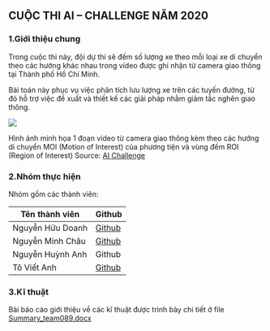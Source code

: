 ## CUỘC THI AI – CHALLENGE NĂM 2020

### 1.Giới thiệu chung

Trong cuộc thi này, đội dự thi sẽ đếm số lượng xe theo mỗi loại xe di chuyển theo các hướng khác nhau trong video được ghi nhận từ camera giao thông tại Thành phố Hồ Chí Minh.

Bài toán này phục vụ việc phân tích lưu lượng xe trên các tuyến đường, từ đó hỗ trợ việc đề xuất và thiết kế các giải pháp nhằm giảm tắc nghẽn giao thông.

<img src="http://aichallenge.hochiminhcity.gov.vn/documents/20142/47727/vd1.png/3098929e-04f7-49f0-18b6-c3f51f34a0f2?t=1594440821002">

Hình ảnh minh họa 1 đoạn video từ camera giao thông kèm theo các hướng di chuyển MOI (Motion of Interest) của phương tiện và vùng đếm ROI (Region of Interest)
Source: [AI Challenge](http://aichallenge.hochiminhcity.gov.vn/huong-dan-nhom-1)

### 2.Nhóm thực hiện

Nhóm gồm các thành viên:

| Tên thành viên | Github |
| ------ | ------ |
| Nguyễn Hữu Doanh | [Github](https://github.com/huudoanh123qn) |
| Nguyễn Minh Châu | [Github](https://github.com/chauminhnguyen) |
| Nguyễn Huỳnh Anh | Github |
| Tô Viết Anh | [Github](https://github.com/anhtv26062000) |

### 3.Kĩ thuật

Bài báo cáo giới thiệu về các kĩ thuật được trình bày chi tiết ở file [Summary_team089.docx](Summary_team089.docx)

